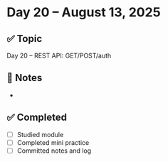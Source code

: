 # Day 20 – August 13, 2025

## ✅ Topic
Day 20 – REST API: GET/POST/auth

## 📝 Notes
- 

## ✅ Completed
- [ ] Studied module
- [ ] Completed mini practice
- [ ] Committed notes and log
